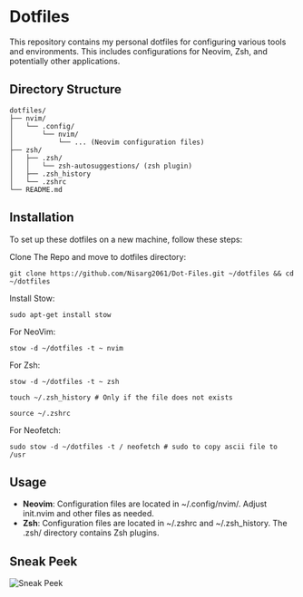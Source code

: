 # Dotfiles
This repository contains my personal dotfiles for configuring various tools and environments. This includes configurations for Neovim, Zsh, and potentially other applications.

## Directory Structure

```
dotfiles/
├── nvim/
│   └── .config/
│       └── nvim/ 
│           └── ... (Neovim configuration files)
├── zsh/
│   ├── .zsh/
│   │   └── zsh-autosuggestions/ (zsh plugin)
│   ├── .zsh_history
│   └── .zshrc
└── README.md
```

## Installation
To set up these dotfiles on a new machine, follow these steps:

Clone The Repo and move to dotfiles directory:
```
git clone https://github.com/Nisarg2061/Dot-Files.git ~/dotfiles && cd ~/dotfiles
```

Install Stow:
```
sudo apt-get install stow 
```

For NeoVim:
```
stow -d ~/dotfiles -t ~ nvim
```

For Zsh:
```
stow -d ~/dotfiles -t ~ zsh
```

```
touch ~/.zsh_history # Only if the file does not exists
```

```
source ~/.zshrc
```

For Neofetch:
```
sudo stow -d ~/dotfiles -t / neofetch # sudo to copy ascii file to /usr
```

## Usage
- **Neovim**: Configuration files are located in ~/.config/nvim/. Adjust init.nvim and other files as needed.
- **Zsh**: Configuration files are located in ~/.zshrc and ~/.zsh_history. The .zsh/ directory contains Zsh plugins.


## Sneak Peek
![Sneak Peek](https://github.com/user-attachments/assets/70b7227c-b475-4ef6-a82a-9c19b6a0d00a)
